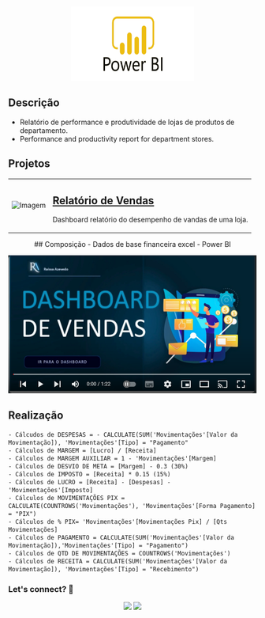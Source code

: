 <div align="center">
  <img src="https://github.com/Raii-Azevedo/ProjetosBI/blob/master/Power-Bi-Logo-PNG.png" width="250" height = "150">
</div>

## Descrição
- Relatório de performance e produtividade de lojas de produtos de departamento.
- Performance and productivity report for department stores.

## Projetos
<table>
  <tr>
    <td><img src="https://github.com/Raii-Azevedo/ProjetosBI/blob/master/Dash%20de%20Vendas/Dash%20Vendas%20-%20Power%20BI%20-%20Opera%202024-02-01%2021-18-37%20(online-video-cutter.com).gif" width="400" alt="Imagem"></td>
    <td>
      <h2><a href="https://github.com/Raii-Azevedo/ProjetosBI/tree/master/Dash%20de%20Vendas">Relatório de Vendas</a></h2>
      <p>Dashboard relatório do desempenho de vandas de uma loja.</p>
    </td>
  </tr>
</table>

<div align="center">
## Composição
- Dados de base financeira excel
- Power BI

[![Watch the video](https://github.com/Raii-Azevedo/ProjetosBI/blob/master/Dash%20de%20Vendas/Youtube%20Capa.png)](https://www.youtube.com/watch?v=jX9NHLga8Mo&list=PLPVMTPUt4GQHa1BeAGUKJrq0Q5UNK_UVv&index=4)
</div>

## Realização
    - Cálcudos de DESPESAS = - CALCULATE(SUM('Movimentações'[Valor da Movimentação]), 'Movimentações'[Tipo] = "Pagamento"
    - Cálculos de MARGEM = [Lucro] / [Receita]
    - Cálculos de MARGEM AUXILIAR = 1 - 'Movimentações'[Margem]
    - Cálculos de DESVIO DE META = [Margem] - 0.3 (30%)
    - Cálculos de IMPOSTO = [Receita] * 0.15 (15%)
    - Cálculos de LUCRO = [Receita] - [Despesas] - 'Movimentações'[Imposto]
    - Cálculos de MOVIMENTAÇÕES PIX = CALCULATE(COUNTROWS('Movimentações'), 'Movimentações'[Forma Pagamento] = "PIX")
    - Cálculos de % PIX= 'Movimentações'[Movimentações Pix] / [Qts Movimentações]
    - Cálculos de PAGAMENTO = CALCULATE(SUM('Movimentações'[Valor da Movimentação]),'Movimentações'[Tipo] = "Pagamento")
    - Cálculos de QTD DE MOVIMENTAÇÕES = COUNTROWS('Movimentações')
    - Cálculos de RECEITA = CALCULATE(SUM('Movimentações'[Valor da Movimentação]), 'Movimentações'[Tipo] = "Recebimento")

  ### Let's connect? 🤝
  <div>
    <p align="center">
      <a href="https://www.linkedin.com/in/raissa-azevedo-555893120/"><img src="https://img.shields.io/badge/-LinkedIn-0077B5?style=flat&logo=Linkedin&logoColor=white"/></a>
      <a href="https://www.instagram.com/raiissa.azevedo/"><img src="https://img.shields.io/badge/-Instagram-E4405F?style=flat&logo=instagram&logoColor=white"/></a>
  </p> </div></div>
</div>
